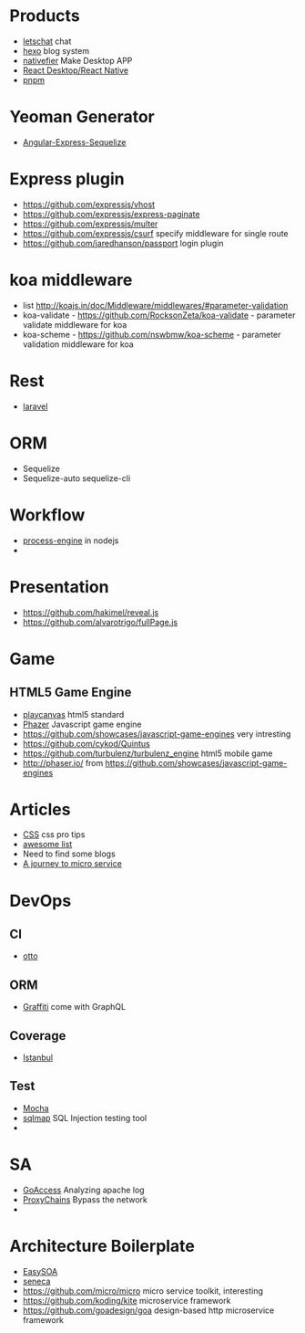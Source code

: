
# Products
 - [letschat](https://github.com/sdelements/lets-chat) chat
 - [hexo](https://github.com/hexojs/hexo) blog system
 - [nativefier](https://github.com/jiahaog/nativefier) Make Desktop APP
 - [React Desktop/React Native](https://github.com/gabrielbull/react-desktop)
 - [pnpm](https://github.com/rstacruz/pnpm)

# Yeoman Generator
 - [Angular-Express-Sequelize](https://github.com/rayokota/generator-angular-express-sequelize)

# Express plugin
 - https://github.com/expressjs/vhost
 - https://github.com/expressjs/express-paginate
 - https://github.com/expressjs/multer
 - https://github.com/expressjs/csurf specify middleware for single route
 - https://github.com/jaredhanson/passport login plugin

# koa middleware
 - list http://koajs.in/doc/Middleware/middlewares/#parameter-validation
 - koa-validate - https://github.com/RocksonZeta/koa-validate - parameter validate middleware for koa
 - koa-scheme - https://github.com/nswbmw/koa-scheme - parameter validation middleware for koa

 
# Rest
 - [laravel](https://github.com/laravel/laravel)

# ORM
 - Sequelize
 - Sequelize-auto sequelize-cli 

# Workflow
 - [process-engine](https://github.com/oliverzy/process-engine.js) in nodejs
 - 

# Presentation
 - https://github.com/hakimel/reveal.js
 - https://github.com/alvarotrigo/fullPage.js 

# Game
## HTML5 Game Engine
 - [playcanvas](https://github.com/playcanvas/engine) html5 standard
 - [Phazer](https://github.com/photonstorm/phaser) Javascript game engine
 - https://github.com/showcases/javascript-game-engines very intresting
 - https://github.com/cykod/Quintus
 - https://github.com/turbulenz/turbulenz_engine html5 mobile game
 - http://phaser.io/ from https://github.com/showcases/javascript-game-engines

# Articles
 - [CSS](https://github.com/AllThingsSmitty/css-protips) css pro tips
 - [awesome list](https://github.com/sindresorhus/awesome)
 - Need to find some blogs
 - [A journey to micro service](https://sudo.hailoapp.com/services/2015/03/09/journey-into-a-microservice-world-part-1/)

# DevOps
## CI
 - [otto](https://ottoproject.io/)

## ORM
 - [Graffiti](https://github.com/RisingStack/graffiti) come with GraphQL
 
## Coverage
 - [Istanbul](https://github.com/gotwarlost/istanbul)
 

## Test
 - [Mocha](https://github.com/mochajs/mocha) 
 - [sqlmap](https://github.com/sqlmapproject/sqlmap) SQL Injection testing tool
 - 
 
# SA
 - [GoAccess](https://github.com/allinurl/goaccess) Analyzing apache log
 - [ProxyChains](https://github.com/haad/proxychains) Bypass the network
 - 
 
# Architecture Boilerplate
 - [EasySOA](https://github.com/easysoa/EasySOA)
 - [seneca](https://github.com/senecajs/seneca)
 - https://github.com/micro/micro micro service toolkit, interesting
 - https://github.com/koding/kite microservice framework
 - https://github.com/goadesign/goa design-based http microservice framework


